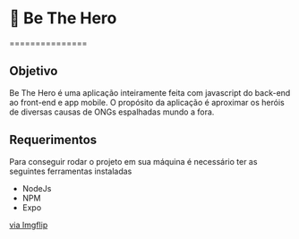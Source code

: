 # :rocket: Be The Hero
===============

## Objetivo
Be The Hero é uma aplicação inteiramente feita com javascript do back-end ao front-end e app mobile. O propósito da aplicação é 
aproximar os heróis de diversas causas de ONGs espalhadas mundo a fora.

## Requerimentos

Para conseguir rodar o projeto em sua máquina é necessário ter as seguintes ferramentas instaladas
- NodeJs
- NPM
- Expo


<a href="https://imgflip.com/gif/3urpsa">via Imgflip</a>